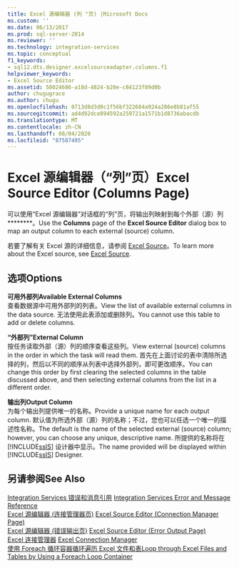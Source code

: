 ```yaml
---
title: Excel 源编辑器 (列 "页) |Microsoft Docs
ms.custom: ''
ms.date: 06/13/2017
ms.prod: sql-server-2014
ms.reviewer: ''
ms.technology: integration-services
ms.topic: conceptual
f1_keywords:
- sql12.dts.designer.excelsourceadapter.columns.f1
helpviewer_keywords:
- Excel Source Editor
ms.assetid: 50024686-a18d-4824-b20e-c84123f89d0b
author: chugugrace
ms.author: chugu
ms.openlocfilehash: 0713d8d3d0c1f56bf322684a924a286e8b81af55
ms.sourcegitcommit: ad4d92dce894592a259721a1571b1d8736abacdb
ms.translationtype: MT
ms.contentlocale: zh-CN
ms.lasthandoff: 08/04/2020
ms.locfileid: "87587495"
---
```

# <a name="excel-source-editor-columns-page"></a><span data-ttu-id="00735-102">Excel 源编辑器（“列”页）</span><span class="sxs-lookup"><span data-stu-id="00735-102">Excel Source Editor (Columns Page)</span></span>
  <span data-ttu-id="00735-103">可以使用“Excel 源编辑器”对话框的“列”页，将输出列映射到每个外部（源）列\*\*\*\*\*\*\*\*。</span><span class="sxs-lookup"><span data-stu-id="00735-103">Use the **Columns** page of the **Excel Source Editor** dialog box to map an output column to each external (source) column.</span></span>  
  
 <span data-ttu-id="00735-104">若要了解有关 Excel 源的详细信息，请参阅 [Excel Source](data-flow/excel-source.md)。</span><span class="sxs-lookup"><span data-stu-id="00735-104">To learn more about the Excel source, see [Excel Source](data-flow/excel-source.md).</span></span>  
  
## <a name="options"></a><span data-ttu-id="00735-105">选项</span><span class="sxs-lookup"><span data-stu-id="00735-105">Options</span></span>  
 <span data-ttu-id="00735-106">**可用外部列**</span><span class="sxs-lookup"><span data-stu-id="00735-106">**Available External Columns**</span></span>  
 <span data-ttu-id="00735-107">查看数据源中可用外部列的列表。</span><span class="sxs-lookup"><span data-stu-id="00735-107">View the list of available external columns in the data source.</span></span> <span data-ttu-id="00735-108">无法使用此表添加或删除列。</span><span class="sxs-lookup"><span data-stu-id="00735-108">You cannot use this table to add or delete columns.</span></span>  
  
 <span data-ttu-id="00735-109">**“外部列”**</span><span class="sxs-lookup"><span data-stu-id="00735-109">**External Column**</span></span>  
 <span data-ttu-id="00735-110">按任务读取外部（源）列的顺序查看这些列。</span><span class="sxs-lookup"><span data-stu-id="00735-110">View external (source) columns in the order in which the task will read them.</span></span> <span data-ttu-id="00735-111">首先在上面讨论的表中清除所选择的列，然后以不同的顺序从列表中选择外部列，即可更改顺序。</span><span class="sxs-lookup"><span data-stu-id="00735-111">You can change this order by first clearing the selected columns in the table discussed above, and then selecting external columns from the list in a different order.</span></span>  
  
 <span data-ttu-id="00735-112">**输出列**</span><span class="sxs-lookup"><span data-stu-id="00735-112">**Output Column**</span></span>  
 <span data-ttu-id="00735-113">为每个输出列提供唯一的名称。</span><span class="sxs-lookup"><span data-stu-id="00735-113">Provide a unique name for each output column.</span></span> <span data-ttu-id="00735-114">默认值为所选外部（源）列的名称；不过，您也可以任选一个唯一的描述性名称。</span><span class="sxs-lookup"><span data-stu-id="00735-114">The default is the name of the selected external (source) column; however, you can choose any unique, descriptive name.</span></span> <span data-ttu-id="00735-115">所提供的名称将在 [!INCLUDE[ssIS](../includes/ssis-md.md)] 设计器中显示。</span><span class="sxs-lookup"><span data-stu-id="00735-115">The name provided will be displayed within [!INCLUDE[ssIS](../includes/ssis-md.md)] Designer.</span></span>  
  
## <a name="see-also"></a><span data-ttu-id="00735-116">另请参阅</span><span class="sxs-lookup"><span data-stu-id="00735-116">See Also</span></span>  
 <span data-ttu-id="00735-117">[Integration Services 错误和消息引用](../../2014/integration-services/integration-services-error-and-message-reference.md) </span><span class="sxs-lookup"><span data-stu-id="00735-117">[Integration Services Error and Message Reference](../../2014/integration-services/integration-services-error-and-message-reference.md) </span></span>  
 <span data-ttu-id="00735-118">[Excel 源编辑器 &#40;连接管理器页&#41;](../../2014/integration-services/excel-source-editor-connection-manager-page.md) </span><span class="sxs-lookup"><span data-stu-id="00735-118">[Excel Source Editor &#40;Connection Manager Page&#41;](../../2014/integration-services/excel-source-editor-connection-manager-page.md) </span></span>  
 <span data-ttu-id="00735-119">[Excel 源编辑器 &#40;错误输出页&#41;](../../2014/integration-services/excel-source-editor-error-output-page.md) </span><span class="sxs-lookup"><span data-stu-id="00735-119">[Excel Source Editor &#40;Error Output Page&#41;](../../2014/integration-services/excel-source-editor-error-output-page.md) </span></span>  
 <span data-ttu-id="00735-120">[Excel 连接管理器](connection-manager/excel-connection-manager.md) </span><span class="sxs-lookup"><span data-stu-id="00735-120">[Excel Connection Manager](connection-manager/excel-connection-manager.md) </span></span>  
 [<span data-ttu-id="00735-121">使用 Foreach 循环容器循环遍历 Excel 文件和表</span><span class="sxs-lookup"><span data-stu-id="00735-121">Loop through Excel Files and Tables by Using a Foreach Loop Container</span></span>](control-flow/foreach-loop-container.md)  
  
  
